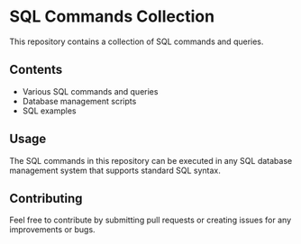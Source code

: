 # SQL Commands Collection

This repository contains a collection of SQL commands and queries.

## Contents

- Various SQL commands and queries
- Database management scripts
- SQL examples

## Usage

The SQL commands in this repository can be executed in any SQL database management system that supports standard SQL syntax.

## Contributing

Feel free to contribute by submitting pull requests or creating issues for any improvements or bugs.
